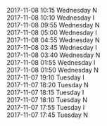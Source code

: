 2017-11-08 10:15 Wednesday  N  
2017-11-08 10:10 Wednesday  I  
2017-11-08 09:55 Wednesday  N  
2017-11-08 05:00 Wednesday  I  
2017-11-08 04:55 Wednesday  N  
2017-11-08 03:45 Wednesday  I  
2017-11-08 03:40 Wednesday  N  
2017-11-08 01:55 Wednesday  I  
2017-11-08 01:50 Wednesday  N  
2017-11-07 19:10 Tuesday  I  
2017-11-07 18:20 Tuesday  N  
2017-11-07 18:15 Tuesday  I  
2017-11-07 18:10 Tuesday  N  
2017-11-07 17:55 Tuesday  I  
2017-11-07 17:45 Tuesday  N  
